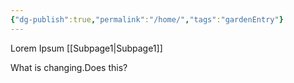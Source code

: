```yaml
---
{"dg-publish":true,"permalink":"/home/","tags":"gardenEntry"}
---
```



Lorem Ipsum
[[Subpage1|Subpage1]]

What is changing.Does this?